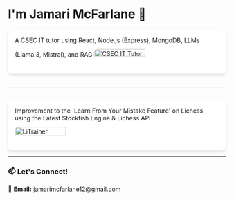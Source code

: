 # I'm Jamari McFarlane 👋  

<div style="display: grid; grid-template-columns: repeat(auto-fill, minmax(300px, 1fr)); gap: 16px;">
  <div style="background: white; padding: 16px; border-radius: 8px; box-shadow: 0 4px 6px rgba(0, 0, 0, 0.1);">
    A CSEC IT tutor using React, Node.js (Express), MongoDB, LLMs (Llama 3, Mistral), and RAG 
    <img src="https://github.com/user-attachments/assets/56b2767a-7de0-40ee-b7e1-9fb04be78575" alt="CSEC IT Tutor Preview" style="border-radius: 8px; width: 50%; height: auto; margin-top: 12px;">
  </div>

  <hr>

  <div style="background: white; padding: 16px; border-radius: 8px; box-shadow: 0 4px 6px rgba(0, 0, 0, 0.1);">
    Improvement to the 'Learn From Your Mistake Feature' on Lichess using the Latest Stockfish Engine & Lichess API
    <img src="https://github.com/user-attachments/assets/24496101-4be9-4552-b764-dc73d963f02a" alt="LiTrainer Project" style="border-radius: 8px; width: 50%; height: auto; margin-top: 12px;">
  </div>
</div>

---

### 📫 **Let's Connect!**  
📧 **Email:** jamarimcfarlane12@gmail.com
